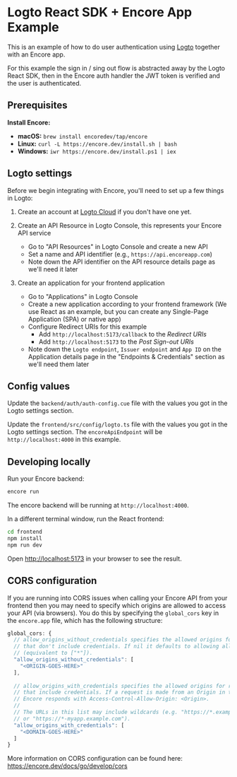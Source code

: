# Logto React SDK + Encore App Example

This is an example of how to do user authentication using [Logto](https://logto.io) together with an Encore app.

For this example the sign in / sing out flow is abstracted away by the Logto React SDK, then in the Encore auth handler the JWT token is verified and the user is authenticated.

## Prerequisites 

**Install Encore:**
- **macOS:** `brew install encoredev/tap/encore`
- **Linux:** `curl -L https://encore.dev/install.sh | bash`
- **Windows:** `iwr https://encore.dev/install.ps1 | iex`

## Logto settings

Before we begin integrating with Encore, you'll need to set up a few things in Logto:

1. Create an account at [Logto Cloud](https://cloud.logto.io) if you don't have one yet.

2. Create an API Resource in Logto Console, this represents your Encore API service
   - Go to "API Resources" in Logto Console and create a new API
   - Set a name and API identifier (e.g., `https://api.encoreapp.com`)
   - Note down the API identifier on the API resource details page as we'll need it later
  
3. Create an application for your frontend application
   - Go to "Applications" in Logto Console
   - Create a new application according to your frontend framework (We use React as an example, but you can create any Single-Page Application (SPA) or native app)
   - Configure Redirect URIs for this example
     - Add `http://localhost:5173/callback` to the *Redirect URIs*
     - Add `http://localhost:5173` to the *Post Sign-out URIs*
   - Note down the `Logto endpoint`, `Issuer endpoint` and `App ID` on the Application details page in the "Endpoints & Credentials" section as we'll need them later


## Config values

Update the `backend/auth/auth-config.cue` file with the values you got in the Logto settings section.

Update the `frontend/src/config/logto.ts` file with the values you got in the Logto settings section. The `encoreApiEndpoint` will be `http://localhost:4000` in this example.

## Developing locally

Run your Encore backend:

```bash
encore run
```

The encore backend will be running at `http://localhost:4000`.

In a different terminal window, run the React frontend:

```bash
cd frontend
npm install
npm run dev
```

Open [http://localhost:5173](http://localhost:5173) in your browser to see the result.


## CORS configuration

If you are running into CORS issues when calling your Encore API from your frontend then you may need to specify which
origins are allowed to access your API (via browsers). You do this by specifying the `global_cors` key in the `encore.app`
file, which has the following structure:

```js
global_cors: {
  // allow_origins_without_credentials specifies the allowed origins for requests
  // that don't include credentials. If nil it defaults to allowing all domains
  // (equivalent to ["*"]).
  "allow_origins_without_credentials": [
    "<ORIGIN-GOES-HERE>"
  ],
        
  // allow_origins_with_credentials specifies the allowed origins for requests
  // that include credentials. If a request is made from an Origin in this list
  // Encore responds with Access-Control-Allow-Origin: <Origin>.
  //
  // The URLs in this list may include wildcards (e.g. "https://*.example.com"
  // or "https://*-myapp.example.com").
  "allow_origins_with_credentials": [
    "<DOMAIN-GOES-HERE>"
  ]
}
```

More information on CORS configuration can be found here: https://encore.dev/docs/go/develop/cors
